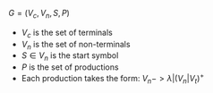 $G=(V_c,V_n,S,P)$
- $V_c$ is the set of terminals
- $V_n$ is the set of non-terminals
- $S\in V_n$ is the start symbol
- $P$ is the set of productions
- Each production takes the form: $V_n -> \lambda |(V_n | V_t)^+$
